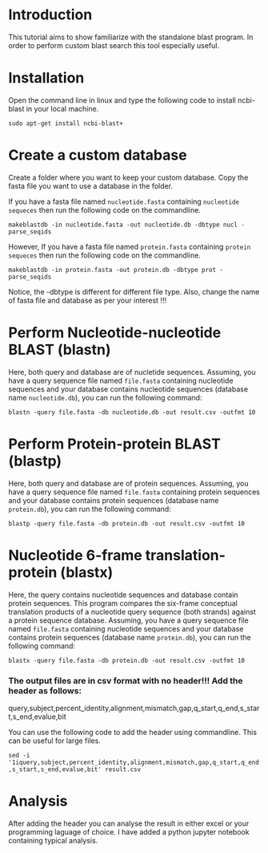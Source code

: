 # Introduction

This tutorial aims to show familiarize with the standalone blast program. In order to perform custom blast search this tool especially useful.

# Installation 

Open the command line in linux and type the following code to install ncbi-blast in your local machine.

```sudo apt-get install ncbi-blast+```

# Create a custom database

Create a folder where you want to keep your custom database. Copy the fasta file you want to use a database in the folder. 

If you have a fasta file named ```nucleotide.fasta``` containing ```nucleotide sequeces``` then run the following code on the commandline. 

```makeblastdb -in nucleotide.fasta -out nucleotide.db -dbtype nucl -parse_seqids```


However, If you have a fasta file named ```protein.fasta``` containing ```protein sequeces``` then run the following code on the commandline. 

```makeblastdb -in protein.fasta -out protein.db -dbtype prot -parse_seqids```

Notice, the -dbtype is different for different file type. Also, change the name of fasta file and database as per your interest !!!

# Perform Nucleotide-nucleotide BLAST (blastn)

Here, both query and database are of nucletide sequences. Assuming, you have a query sequence file named ```file.fasta``` containing nucleotide sequences and your database contains nucleotide sequences (database name ```nucleotide.db```), you can run the following command:

```blastn -query file.fasta -db nucleotide.db -out result.csv -outfmt 10```

# Perform Protein-protein BLAST (blastp)

Here, both query and database are of protein sequences. Assuming, you have a query sequence file named ```file.fasta``` containing protein sequences and your database contains protein sequences (database name ```protein.db```), you can run the following command:

```blastp -query file.fasta -db protein.db -out result.csv -outfmt 10```

# Nucleotide 6-frame translation-protein (blastx)

Here, the query contains nucleotide sequences and database contain protein sequences. This program compares the six-frame conceptual translation products of a nucleotide query sequence (both strands) against a protein sequence database. Assuming, you have a query sequence file named ```file.fasta``` containing nucleotide sequences and your database contains protein sequences (database name ```protein.db```), you can run the following command:

```blastx -query file.fasta -db protein.db -out result.csv -outfmt 10```

### The output files are in csv format with no header!!! Add the header as follows:
query,subject,percent_identity,alignment,mismatch,gap,q_start,q_end,s_start,s_end,evalue,bit

You can use the following code to add the header using commandline. This can be useful for large files.

```sed -i '1iquery,subject,percent_identity,alignment,mismatch,gap,q_start,q_end,s_start,s_end,evalue,bit' result.csv```

# Analysis
After adding the header you can analyse the result in either excel or your programming laguage of choice. I have added a python jupyter notebook containing typical analysis. 
